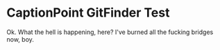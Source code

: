 # CaptionPoint GitFinder Test
Ok. What the hell is happening, here?
I've burned all the fucking bridges now, boy. 
